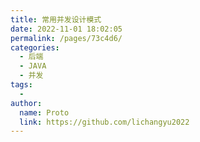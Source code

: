 ```yaml
---
title: 常用并发设计模式
date: 2022-11-01 18:02:05
permalink: /pages/73c4d6/
categories:
  - 后端
  - JAVA
  - 并发
tags:
  - 
author: 
  name: Proto
  link: https://github.com/lichangyu2022
---
```

